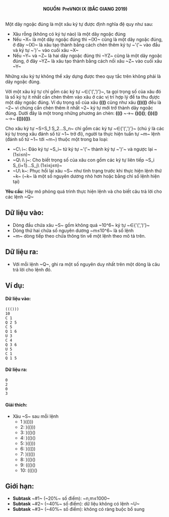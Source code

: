 **<center>NGUỒN: PreVNOI Ⅸ (BẮC GIANG 2019)</center>**
<br>

Một dãy ngoặc đúng là một xâu ký tự được định nghĩa đệ quy như sau:

- Xâu rỗng (không có ký tự nào) là một dãy ngoặc đúng
- Nếu ~X~ là một dãy ngoặc đúng thì ~(X)~ cũng là một dãy ngoặc đúng, ở đây ~(X)~ là xâu tạo thành bằng cách chèn thêm ký tự ~'('~ vào đầu và ký tự ~')'~ vào cuối xâu ~X~
- Nếu ~Y~ và ~Z~ là hai dãy ngoặc đúng thì ~YZ~ cũng là một dãy ngoặc đúng, ở đây ~YZ~ là xâu tạo thành bằng cách nối xâu ~Z~ vào cuối xâu ~Y~

Những xâu ký tự không thể xây dựng được theo quy tắc trên không phải là dãy ngoặc đúng.

Với một xâu ký tự chỉ gồm các ký tự ~∈\{'(',')'\}~, ta gọi trọng số của xâu đó là số ký tự ít nhất cần chèn thêm vào xâu ở các vị trí hợp lý để ta thu được một dãy ngoặc đúng. Ví dụ trọng số của xâu **((()** cũng như xâu **())(()** đều là ~2~ vì chúng cần chèn thêm ít nhất ~2~ ký tự mới trở thành dãy ngoặc đúng. Dưới đây là một trong những phương án chèn: **((()** ~→~ **()()()**; **())(()** ~→~ **(())(())**.

Cho xâu ký tự ~S=S_1 S_2…S_n~ chỉ gồm các ký tự ~∈\{'(',')'\}~ (chú ý là các ký tự trong xâu đánh số từ ~1~ trở đi), người ta thực hiện tuần tự ~m~ lệnh (đánh số từ ~1~ tới ~m~) thuộc một trong ba loại:
- ~C\ i~: Đảo ký tự ~S_i~ từ ký tự ~'('~ thành ký tự ~')'~ và ngược lại ~(1≤i≤n)~
- ~Q\ i\ j~: Cho biết trọng số của xâu con gồm các ký tự liên tiếp ~S_i S_{i+1}…S_j\ (1≤i≤j≤n)~
- ~U\ k~: Phục hồi lại xâu ~S~ như tình trạng trước khi thực hiện lệnh thứ ~k~ (~k~ là một số nguyên dương nhỏ hơn hoặc bằng chỉ số lệnh hiện tại)

**Yêu cầu**: Hãy mô phỏng quá trình thực hiện lệnh và cho biết câu trả lời cho các lệnh ~Q~

## Dữ liệu vào:
- Dòng đầu chứa xâu ~S~ gồm không quá ~10^6~ ký tự ~∈\{'(',')'\}~
- Dòng thứ hai chứa số nguyên dương ~m≤10^6~ là số lệnh
- ~m~ dòng tiếp theo chứa thông tin về một lệnh theo mô tả trên.

## Dữ liệu ra:
- Với mỗi lệnh ~Q~, ghi ra một số nguyên duy nhất trên một dòng là câu trả lời cho lệnh đó.

## Ví dụ:
#### Dữ liệu vào:
```
((()))
10
C 1
Q 2 5
C 5
Q 1 6
U 3
C 4
Q 3 6
U 5
C 1
Q 1 5
```

#### Dữ liệu ra:
```
0
2
0
3
```

#### Giải thích:
- Xâu ~S~ sau mỗi lệnh
    - 1  )(()))
    - 2:  )(()))
    - 3:  )(()()
    - 4:  )(()()
    - 5:  )(()))
    - 6:  )((())
    - 7:  )((())
    - 8:  )(()()
    - 9:  ((()()
    - 10: ((()()

## Giới hạn:
- **Subtask** ~\#1~ (~20\%~ số điểm): ~n,m≤1000~
- **Subtask** ~\#2~ (~40\%~ số điểm): dữ liệu không có lệnh ~U~
- **Subtask** ~\#3~ (~40\%~ số điểm): không có ràng buộc bổ sung